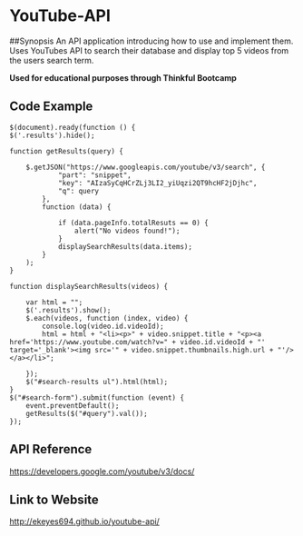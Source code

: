 # YouTube-API

##Synopsis
An API application introducing how to use and implement them. Uses YouTubes API to search their database and display top 5 videos
from the users search term.

**Used for educational purposes through Thinkful Bootcamp**

## Code Example

    $(document).ready(function () {
    $('.results').hide();

    function getResults(query) {

        $.getJSON("https://www.googleapis.com/youtube/v3/search", {
                "part": "snippet",
                "key": "AIzaSyCqHCrZLj3LI2_yiUqzi2QT9hcHF2jDjhc",
                "q": query
            },
            function (data) {

                if (data.pageInfo.totalResuts == 0) {
                    alert("No videos found!");
                }
                displaySearchResults(data.items);
            }
        );
    }

    function displaySearchResults(videos) {

        var html = "";
        $('.results').show();
        $.each(videos, function (index, video) {
            console.log(video.id.videoId);
            html = html + "<li><p>" + video.snippet.title + "<p><a href='https://www.youtube.com/watch?v=" + video.id.videoId + "' target='_blank'><img src='" + video.snippet.thumbnails.high.url + "'/></a></li>";

        });
        $("#search-results ul").html(html);
    }
    $("#search-form").submit(function (event) {
        event.preventDefault();
        getResults($("#query").val());
    });


## API Reference

https://developers.google.com/youtube/v3/docs/

## Link to Website

http://ekeyes694.github.io/youtube-api/

